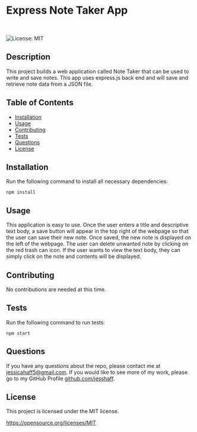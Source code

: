 # Express Note Taker App
<br>

![License: MIT](https://img.shields.io/badge/License-MIT-yellow.svg)

## Description
This project builds a web application called Note Taker that can be used to write and save notes. This app uses express.js back end and will save and retrieve note data from a JSON file.

## Table of Contents
* [Installation](#Installation)
* [Usage](#Usage)
* [Contributing](#Contributing)
* [Tests](#Test)
* [Questions](#Questions)    
* [License](#License)

## Installation
Run the following command to install all necessary dependencies:
```
npm install
```

## Usage
This application is easy to use. Once the user enters a title and descriptive text body, a save button will appear in the top right of the webpage so that the user can save their new note. Once saved, the new note is displayed on the left of the webpage. The user can delete unwanted note by clicking on the red trash can icon. If the user wants to view the text body, they can simply click on the note and contents will be displayed.

## Contributing
No contributions are needed at this time.

## Tests
Run the following command to run tests:
```
npm start
```

## Questions
If you have any questions about the repo, please contact me at jessicahaff5@gmail.com. If you would like to see more of my work, please go to my GitHub Profile [github.com/jesshaff](https://github.com/jesshaff).

## License
This project is licensed under the MIT license.

https://opensource.org/licenses/MIT

